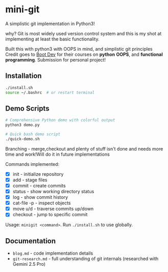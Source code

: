 # mini-git
A simplistic git implementation in Python3!

why?
Git is most widely used version control system and this is my shot at implementing at least the basic functionality. 

Built this with python3 with OOPS in mind, and simplistic git principles
Credit goes to [Boot Dev](https://www.boot.dev/) for their courses on __python__ __OOPS__, and __functional programming__.
Submission for personal project!
## Installation
```bash
./install.sh
source ~/.bashrc  # or restart terminal
```

## Demo Scripts
```bash
# Comprehensive Python demo with colorful output
python3 demo.py

# Quick bash demo script
./quick-demo.sh
```

Branching - merge,checkout and plenty of stuff isn't done and needs more time and work!Will do it in future implementations

Commands implemented: 
- [x] init - initialize repository
- [x] add - stage files  
- [x] commit - create commits
- [x] status - show working directory status
- [x] log - show commit history
- [x] cat-file -p - inspect objects
- [x] move u/d - traverse commits up/down
- [x] checkout - jump to specific commit

Usage: `minigit <command>`. Run `./install.sh` to use globally.

## Documentation
- `blog.md` - code implementation details
- `git-research.md` - full understanding of git internals (researched with Gemini 2.5 Pro)


